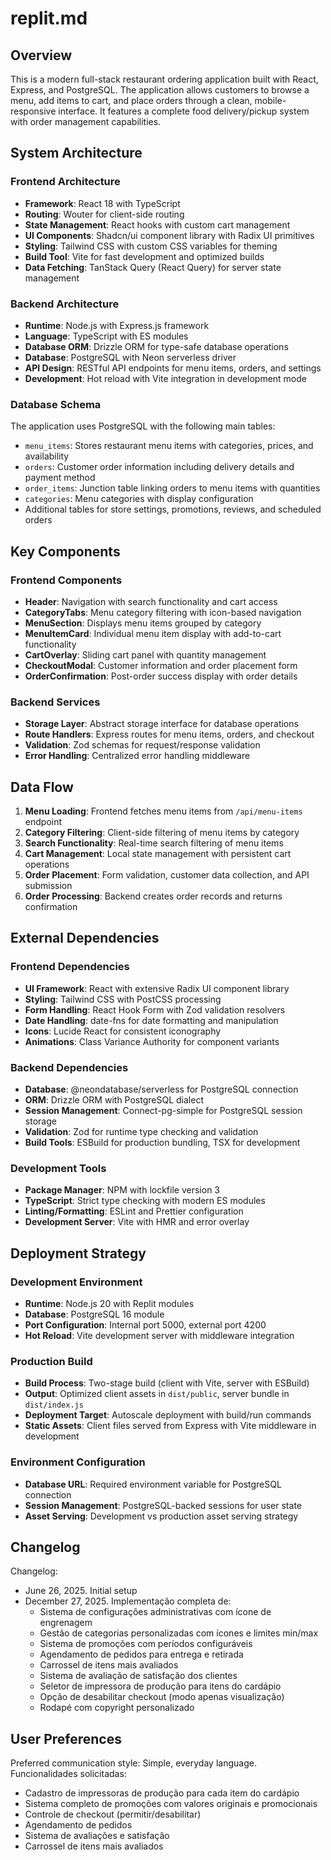 # replit.md

## Overview

This is a modern full-stack restaurant ordering application built with React, Express, and PostgreSQL. The application allows customers to browse a menu, add items to cart, and place orders through a clean, mobile-responsive interface. It features a complete food delivery/pickup system with order management capabilities.

## System Architecture

### Frontend Architecture
- **Framework**: React 18 with TypeScript
- **Routing**: Wouter for client-side routing
- **State Management**: React hooks with custom cart management
- **UI Components**: Shadcn/ui component library with Radix UI primitives
- **Styling**: Tailwind CSS with custom CSS variables for theming
- **Build Tool**: Vite for fast development and optimized builds
- **Data Fetching**: TanStack Query (React Query) for server state management

### Backend Architecture
- **Runtime**: Node.js with Express.js framework
- **Language**: TypeScript with ES modules
- **Database ORM**: Drizzle ORM for type-safe database operations
- **Database**: PostgreSQL with Neon serverless driver
- **API Design**: RESTful API endpoints for menu items, orders, and settings
- **Development**: Hot reload with Vite integration in development mode

### Database Schema
The application uses PostgreSQL with the following main tables:
- `menu_items`: Stores restaurant menu items with categories, prices, and availability
- `orders`: Customer order information including delivery details and payment method
- `order_items`: Junction table linking orders to menu items with quantities
- `categories`: Menu categories with display configuration
- Additional tables for store settings, promotions, reviews, and scheduled orders

## Key Components

### Frontend Components
- **Header**: Navigation with search functionality and cart access
- **CategoryTabs**: Menu category filtering with icon-based navigation
- **MenuSection**: Displays menu items grouped by category
- **MenuItemCard**: Individual menu item display with add-to-cart functionality
- **CartOverlay**: Sliding cart panel with quantity management
- **CheckoutModal**: Customer information and order placement form
- **OrderConfirmation**: Post-order success display with order details

### Backend Services
- **Storage Layer**: Abstract storage interface for database operations
- **Route Handlers**: Express routes for menu items, orders, and checkout
- **Validation**: Zod schemas for request/response validation
- **Error Handling**: Centralized error handling middleware

## Data Flow

1. **Menu Loading**: Frontend fetches menu items from `/api/menu-items` endpoint
2. **Category Filtering**: Client-side filtering of menu items by category
3. **Search Functionality**: Real-time search filtering of menu items
4. **Cart Management**: Local state management with persistent cart operations
5. **Order Placement**: Form validation, customer data collection, and API submission
6. **Order Processing**: Backend creates order records and returns confirmation

## External Dependencies

### Frontend Dependencies
- **UI Framework**: React with extensive Radix UI component library
- **Styling**: Tailwind CSS with PostCSS processing
- **Form Handling**: React Hook Form with Zod validation resolvers
- **Date Handling**: date-fns for date formatting and manipulation
- **Icons**: Lucide React for consistent iconography
- **Animations**: Class Variance Authority for component variants

### Backend Dependencies
- **Database**: @neondatabase/serverless for PostgreSQL connection
- **ORM**: Drizzle ORM with PostgreSQL dialect
- **Session Management**: Connect-pg-simple for PostgreSQL session storage
- **Validation**: Zod for runtime type checking and validation
- **Build Tools**: ESBuild for production bundling, TSX for development

### Development Tools
- **Package Manager**: NPM with lockfile version 3
- **TypeScript**: Strict type checking with modern ES modules
- **Linting/Formatting**: ESLint and Prettier configuration
- **Development Server**: Vite with HMR and error overlay

## Deployment Strategy

### Development Environment
- **Runtime**: Node.js 20 with Replit modules
- **Database**: PostgreSQL 16 module
- **Port Configuration**: Internal port 5000, external port 4200
- **Hot Reload**: Vite development server with middleware integration

### Production Build
- **Build Process**: Two-stage build (client with Vite, server with ESBuild)
- **Output**: Optimized client assets in `dist/public`, server bundle in `dist/index.js`
- **Deployment Target**: Autoscale deployment with build/run commands
- **Static Assets**: Client files served from Express with Vite middleware in development

### Environment Configuration
- **Database URL**: Required environment variable for PostgreSQL connection
- **Session Management**: PostgreSQL-backed sessions for user state
- **Asset Serving**: Development vs production asset serving strategy

## Changelog

Changelog:
- June 26, 2025. Initial setup
- December 27, 2025. Implementação completa de:
  - Sistema de configurações administrativas com ícone de engrenagem
  - Gestão de categorias personalizadas com ícones e limites min/max
  - Sistema de promoções com períodos configuráveis
  - Agendamento de pedidos para entrega e retirada
  - Carrossel de itens mais avaliados
  - Sistema de avaliação de satisfação dos clientes
  - Seletor de impressora de produção para itens do cardápio
  - Opção de desabilitar checkout (modo apenas visualização)
  - Rodapé com copyright personalizado

## User Preferences

Preferred communication style: Simple, everyday language.
Funcionalidades solicitadas:
- Cadastro de impressoras de produção para cada item do cardápio
- Sistema completo de promoções com valores originais e promocionais
- Controle de checkout (permitir/desabilitar)
- Agendamento de pedidos
- Sistema de avaliações e satisfação
- Carrossel de itens mais avaliados